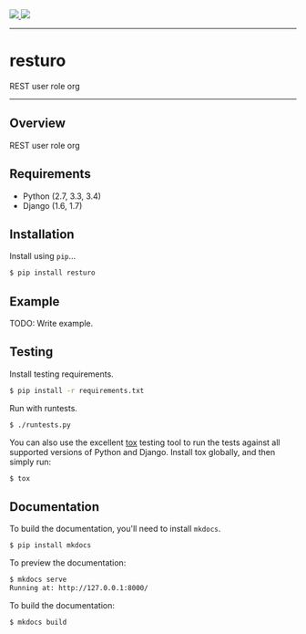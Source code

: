 <div class="badges">
    <a href="http://travis-ci.org/iivvoo/resturo">
        <img src="https://travis-ci.org/iivvoo/resturo.svg?branch=master">
    </a>
    <a href="https://pypi.python.org/pypi/resturo">
        <img src="https://img.shields.io/pypi/v/resturo.svg">
    </a>
</div>

---

# resturo

REST user role org

---

## Overview

REST user role org

## Requirements

* Python (2.7, 3.3, 3.4)
* Django (1.6, 1.7)

## Installation

Install using `pip`...

```bash
$ pip install resturo
```

## Example

TODO: Write example.

## Testing

Install testing requirements.

```bash
$ pip install -r requirements.txt
```

Run with runtests.

```bash
$ ./runtests.py
```

You can also use the excellent [tox](http://tox.readthedocs.org/en/latest/) testing tool to run the tests against all supported versions of Python and Django. Install tox globally, and then simply run:

```bash
$ tox
```

## Documentation

To build the documentation, you'll need to install `mkdocs`.

```bash
$ pip install mkdocs
```

To preview the documentation:

```bash
$ mkdocs serve
Running at: http://127.0.0.1:8000/
```

To build the documentation:

```bash
$ mkdocs build
```
